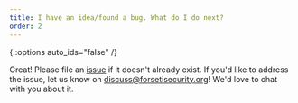 ```yaml
---
title: I have an idea/found a bug. What do I do next?
order: 2
---
```

{::options auto_ids="false" /}

Great! Please file an 
[issue](https://github.com/GoogleCloudPlatform/forseti-security/issues) 
if it doesn't already exist. If you'd like to address the issue, let us know on 
[discuss@forsetisecurity.org](https://groups.google.com/a/forsetisecurity.org/forum/#!forum/discuss)!
We'd love to chat with you about it.

